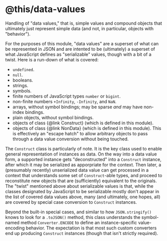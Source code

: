 @this/data-values
=================

Handling of "data values," that is, simple values and compound objects that
ultimately just represent simple data (and not, in particular, objects with
"behavior").

For the purposes of this module, "data values" are a superset of what can be
represented in JSON and are intented to be (ultimately) a superset of what
JavaScript defines as "serializable" values, though with a bit of a twist. Here
is a run-down of what is covered:

* `undefined`.
* `null`.
* booleans.
* strings.
* symbols.
* finite numbers of JavaScript types `number` or `bigint`.
* non-finite numbers `+Infinity`, `-Infinity`, and `NaN`.
* arrays, without symbol bindings; may be sparse _and_ may have non-index
  bindings.
* plain objects, without symbol bindings.
* objects of class {@link Construct} (which is defined in this module).
* objects of class {@link NonData} (which is defined in this module). This is
  effectively an "escape hatch" to allow arbitrary objects to pass through a
  data value conversion without being touched.

The `Construct` class is particularly of note. It is the key class used to
enable general representation of instances as data. On the way into a data value
form, a supported instance gets "deconstructed" into a `Construct` instance,
after which it may be serialized as apporpriate for the context. Then later, a
(presumably recently) unserialized data value can get processed in a context
that understands some set of `Construct`-able types, and proceed to reconstitute
new objects that are (sufficiently) equivalent to the originals. The "twist"
mentioned above about serializable values is that, while the classes designated
by JavaScript to be serializable mostly don't appear in the list of covered data
values above, many (and ultimately, one hopes, all) are covered by special case
conversion to `Construct` instances.

Beyond the built-in special cases, and similar to how `JSON.stringify()`
knows to look for a `.toJSON()` method, this class understands the symbol-named
method `Converter.ENCODE` to define an instance-specific value-encoding
behavior. The expectation is that most such custom converters end up producing
`Construct` instances (though that isn't strictly required).
